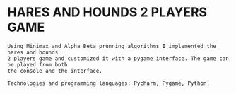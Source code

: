
# HARES AND HOUNDS 2 PLAYERS GAME

	Using Minimax and Alpha Beta prunning algorithms I implemented the hares and hounds
	2 players game and customized it with a pygame interface. The game can be played from both
	the console and the interface.
	
	Technologies and programming languages: Pycharm, Pygame, Python.
	

